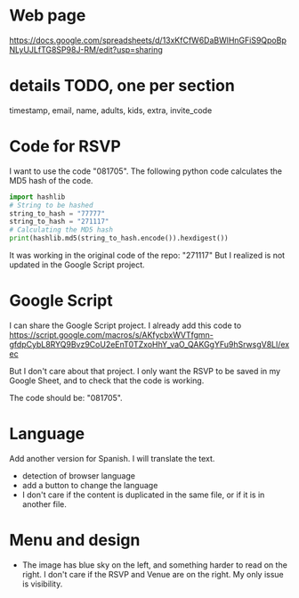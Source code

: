 # Web page

https://docs.google.com/spreadsheets/d/13xKfCfW6DaBWlHnGFiS9QpoBpNLyUJLfTG8SP98J-RM/edit?usp=sharing

# details TODO, one per section

timestamp, email, name, adults, kids, extra, invite_code	

# Code for RSVP

I want to use the code "081705". The following python code calculates the MD5 hash of the code.

```python
import hashlib
# String to be hashed
string_to_hash = "77777"
string_to_hash = "271117"
# Calculating the MD5 hash
print(hashlib.md5(string_to_hash.encode()).hexdigest())
```

It was working in the original code of the repo: "271117"
But I realized is not updated in the Google Script project.

# Google Script

I can share the Google Script project. I already add this code to 
https://script.google.com/macros/s/AKfycbxWVTfgmn-gfdpCybL8RYQ9Bvz9CoU2eEnT0TZxoHhY_vaO_QAKGgYFu9hSrwsgV8Ll/exec

But I don't care about that project. I only want the RSVP to be saved in my Google Sheet, and to check that the code is working.

The code should be: "081705".

# Language

Add another version for Spanish. I will translate the text.

- detection of browser language
- add a button to change the language
- I don't care if the content is duplicated in the same file, or if it is in another file.

# Menu and design

- The image has blue sky on the left, and something harder to read on the right.
I don't care if the RSVP and Venue are on the right. My only issue is visibility.


